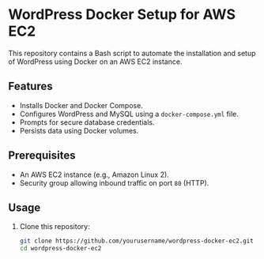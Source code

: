 # WordPress Docker Setup for AWS EC2

This repository contains a Bash script to automate the installation and setup of WordPress using Docker on an AWS EC2 instance.

## Features
- Installs Docker and Docker Compose.
- Configures WordPress and MySQL using a `docker-compose.yml` file.
- Prompts for secure database credentials.
- Persists data using Docker volumes.

## Prerequisites
- An AWS EC2 instance (e.g., Amazon Linux 2).
- Security group allowing inbound traffic on port `80` (HTTP).

## Usage
1. Clone this repository:
   ```bash
   git clone https://github.com/yourusername/wordpress-docker-ec2.git
   cd wordpress-docker-ec2

